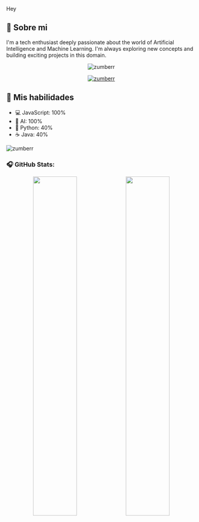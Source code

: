 Hey

## 👋 Sobre mi
I'm a tech enthusiast deeply passionate about the world of Artificial Intelligence and Machine Learning. I'm always exploring new concepts and building exciting projects in this domain.
<p align="center"> <img src="https://komarev.com/ghpvc/?username=zumberr&label=Profile%20views&color=0e75b6&style=flat" alt="zumberr" /> </p>

<p align="center"> <a href="#"><img src="https://github-profile-trophy.vercel.app/?username=zumberr&theme=dracula&no-frame=true&column=3&margin-w=15&margin-h=15" alt="zumberr" /></a> </p>

## 🚀 Mis habilidades
*   💻 JavaScript: 100%
*   🧠 AI: 100%
*   🐍 Python: 40%
*   ☕ Java: 40%
<p><img align="center" src="https://github-readme-stats.vercel.app/api/top-langs?username=zumberr&show_icons=true&theme=dracula&locale=en&layout=compact" alt="zumberr" /></p>

### 🎧 GitHub Stats:
<p align="center">
  <img src="https://github-readme-stats.vercel.app/api?username=zumberr&show_icons=true&theme=radical" width="48%" />
  <img src="https://github-readme-streak-stats.herokuapp.com?user=zumberr&theme=radical&hide_border=true" width="48%" />
</p>

